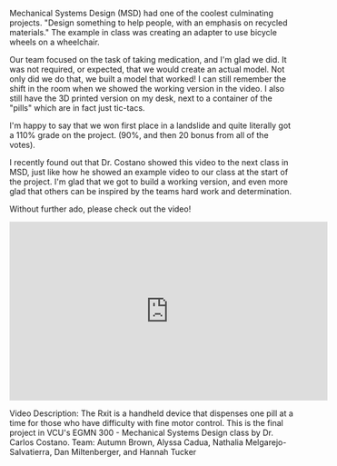 Mechanical Systems Design (MSD) had one of the coolest culminating projects. "Design something to help people, with an emphasis on recycled materials." The example in class was creating an adapter to use bicycle wheels on a wheelchair. 

Our team focused on the task of taking medication, and I'm glad we did. It was not required, or expected, that we would create an actual model. Not only did we do that, we built a model that worked! I can still remember the shift in the room when we showed the working version in the video. I also still have the 3D printed version on my desk, next to a container of the "pills" which are in fact just tic-tacs. 

I'm happy to say that we won first place in a landslide and quite literally got a 110% grade on the project. (90%, and then 20 bonus from all of the votes). 

I recently found out that Dr. Costano showed this video to the next class in MSD, just like how he showed an example video to our class at the start of the project. I'm glad that we got to build a working version, and even more glad that others can be inspired by the teams hard work and determination. 
	
Without further ado, please check out the video!
<iframe width="560" height="315" src="https://www.youtube.com/embed/Ssz24rbhd6k?si=gi5yPIIIL4TJcq7C" title="YouTube video player" frameborder="0" allow="accelerometer; autoplay; clipboard-write; encrypted-media; gyroscope; picture-in-picture; web-share" referrerpolicy="strict-origin-when-cross-origin" allowfullscreen></iframe>

Video Description:
The Rxit is a handheld device that dispenses one pill at a time for those who have difficulty with fine motor control. This is the final project in VCU's EGMN 300 - Mechanical Systems Design class by Dr. Carlos Costano. 
Team: Autumn Brown, Alyssa Cadua, Nathalia Melgarejo-Salvatierra, Dan Miltenberger, and Hannah Tucker


